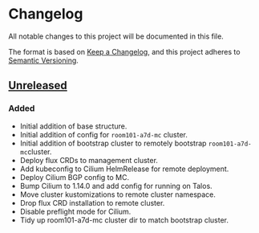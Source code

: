 # Changelog

All notable changes to this project will be documented in this file.

The format is based on [Keep a Changelog](https://keepachangelog.com/en/1.0.0/),
and this project adheres to [Semantic Versioning](https://semver.org/spec/v2.0.0.html).

## [Unreleased]

### Added

- Initial addition of base structure.
- Initial addition of config for `room101-a7d-mc` cluster.
- Initial addition of bootstrap cluster to remotely bootstrap `room101-a7d-mc`cluster.
- Deploy flux CRDs to management cluster.
- Add kubeconfig to Cilium HelmRelease for remote deployment.
- Deploy Cilium BGP config to MC.
- Bump Cilium to 1.14.0 and add config for running on Talos.
- Move cluster kustomizations to remote cluster namespace.
- Drop flux CRD installation to remote cluster.
- Disable preflight mode for Cilium.
- Tidy up room101-a7d-mc cluster dir to match bootstrap cluster.

[Unreleased]: https://github.com/a7d-corp/homelab-clusters-fleet/tree/main

